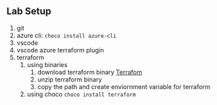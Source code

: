 ## Lab Setup 
   1. git
   2. azure cli: 
       ```choco install azure-cli```
   3. vscode 
   4. vscode azure terraform plugin 
   5. terraform  
       1. using binaries 
           1. download terraform binary [Terrafom](https://releases.hashicorp.com/terraform/1.0.11/terraform_1.0.11_windows_386.zip)
           2. unzip terraform binary 
           3. copy the path and create enviornment variable for terraform 
       2. using choco 
           ```choco install terraform``` 